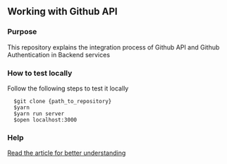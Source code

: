 <h2>Working with Github API</h2> 


<h3>Purpose</h3>
<p>This repository explains the integration process of Github API and Github Authentication in Backend services </p>

<h3>How to test locally</h3>
<p>Follow the following steps to test it locally</p>

```
  $git clone {path_to_repository}
  $yarn 
  $yarn run server
  $open localhost:3000
```

<h3>Help</h3>
<a href="https://shreyvijayvargiya26.medium.com/5-minutes-read-to-add-github-authentication-via-express-servers-6dd764818124">Read the article for better understanding</a>

